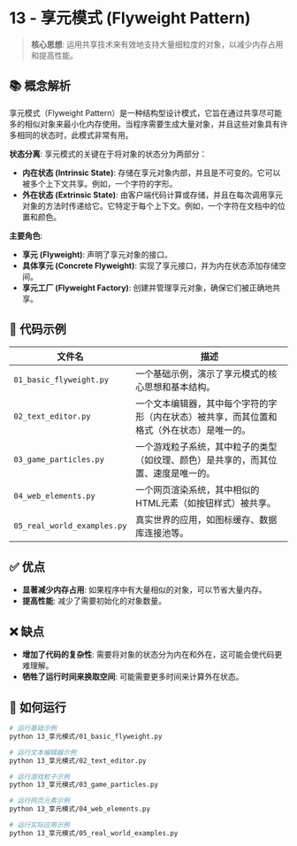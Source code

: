 # 13 - 享元模式 (Flyweight Pattern)

> **核心思想**: 运用共享技术来有效地支持大量细粒度的对象，以减少内存占用和提高性能。

## 📚 概念解析

享元模式（Flyweight Pattern）是一种结构型设计模式，它旨在通过共享尽可能多的相似对象来最小化内存使用。当程序需要生成大量对象，并且这些对象具有许多相同的状态时，此模式非常有用。

**状态分离**:
享元模式的关键在于将对象的状态分为两部分：
- **内在状态 (Intrinsic State)**: 存储在享元对象内部，并且是不可变的。它可以被多个上下文共享。例如，一个字符的字形。
- **外在状态 (Extrinsic State)**: 由客户端代码计算或存储，并且在每次调用享元对象的方法时传递给它。它特定于每个上下文。例如，一个字符在文档中的位置和颜色。

**主要角色**:
- **享元 (Flyweight)**: 声明了享元对象的接口。
- **具体享元 (Concrete Flyweight)**: 实现了享元接口，并为内在状态添加存储空间。
- **享元工厂 (Flyweight Factory)**: 创建并管理享元对象，确保它们被正确地共享。

## 📂 代码示例

| 文件名                     | 描述                                                           |
| -------------------------- | -------------------------------------------------------------- |
| `01_basic_flyweight.py`    | 一个基础示例，演示了享元模式的核心思想和基本结构。             |
| `02_text_editor.py`        | 一个文本编辑器，其中每个字符的字形（内在状态）被共享，而其位置和格式（外在状态）是唯一的。 |
| `03_game_particles.py`     | 一个游戏粒子系统，其中粒子的类型（如纹理、颜色）是共享的，而其位置、速度是唯一的。 |
| `04_web_elements.py`       | 一个网页渲染系统，其中相似的HTML元素（如按钮样式）被共享。       |
| `05_real_world_examples.py`| 真实世界的应用，如图标缓存、数据库连接池等。                   |

## ✅ 优点

- **显著减少内存占用**: 如果程序中有大量相似的对象，可以节省大量内存。
- **提高性能**: 减少了需要初始化的对象数量。

## ❌ 缺点

- **增加了代码的复杂性**: 需要将对象的状态分为内在和外在，这可能会使代码更难理解。
- **牺牲了运行时间来换取空间**: 可能需要更多时间来计算外在状态。

## 🚀 如何运行

```bash
# 运行基础示例
python 13_享元模式/01_basic_flyweight.py

# 运行文本编辑器示例
python 13_享元模式/02_text_editor.py

# 运行游戏粒子示例
python 13_享元模式/03_game_particles.py

# 运行网页元素示例
python 13_享元模式/04_web_elements.py

# 运行实际应用示例
python 13_享元模式/05_real_world_examples.py
```
